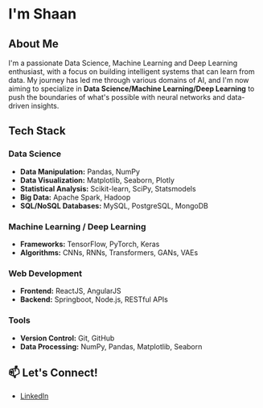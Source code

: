 # I'm Shaan

## About Me

I'm a passionate Data Science, Machine Learning and Deep Learning enthusiast, with a focus on building intelligent systems that can learn from data. My journey has led me through various domains of AI, and I'm now aiming to specialize in **Data Science/Machine Learning/Deep Learning** to push the boundaries of what's possible with neural networks and data-driven insights.

## Tech Stack

### Data Science
- **Data Manipulation:** Pandas, NumPy
- **Data Visualization:** Matplotlib, Seaborn, Plotly
- **Statistical Analysis:** Scikit-learn, SciPy, Statsmodels
- **Big Data:** Apache Spark, Hadoop
- **SQL/NoSQL Databases:** MySQL, PostgreSQL, MongoDB

### Machine Learning / Deep Learning
- **Frameworks:** TensorFlow, PyTorch, Keras
- **Algorithms:** CNNs, RNNs, Transformers, GANs, VAEs

### Web Development
- **Frontend:** ReactJS, AngularJS
- **Backend:** Springboot, Node.js, RESTful APIs

### Tools
- **Version Control:** Git, GitHub
- **Data Processing:** NumPy, Pandas, Matplotlib, Seaborn

## 📫 Let's Connect!
- [LinkedIn](https://www.linkedin.com/in/shaan-chandra)


